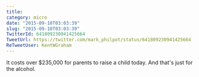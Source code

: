 ```yaml
---
title: 
category: micro
date: "2015-09-10T03:03:39"
slug: "2015-09-10T03:03:39"
TwitterId: 641809230941425664
TweetUrl: https://twitter.com/mark_philpot/status/641809230941425664
ReTweetUser: KentWGraham
---
```


<i class="fa fa-retweet" aria-hidden="true"></i> It costs over $235,000 for parents to raise a child today. And that's just for the alcohol.